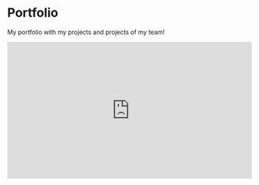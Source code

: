 # Portfolio
My portfolio with my projects and projects of my team!

<div>
<iframe width="560" height="315" src="https://www.youtube.com/embed/mE9uWLYWd10" title="YouTube video player" frameborder="0" allow="accelerometer; autoplay; clipboard-write; encrypted-media; gyroscope; picture-in-picture" allowfullscreen></iframe>
</div>

